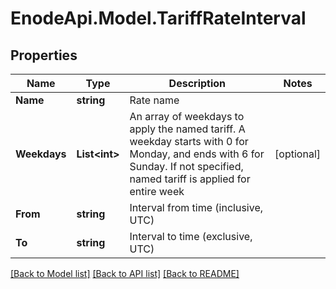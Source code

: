 # EnodeApi.Model.TariffRateInterval

## Properties

Name | Type | Description | Notes
------------ | ------------- | ------------- | -------------
**Name** | **string** | Rate name | 
**Weekdays** | **List&lt;int&gt;** | An array of weekdays to apply the named tariff. A weekday starts with 0 for Monday, and ends with 6 for Sunday. If not specified, named tariff is applied for entire week | [optional] 
**From** | **string** | Interval from time (inclusive, UTC) | 
**To** | **string** | Interval to time (exclusive, UTC) | 

[[Back to Model list]](../README.md#documentation-for-models) [[Back to API list]](../README.md#documentation-for-api-endpoints) [[Back to README]](../README.md)

